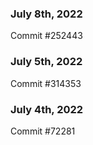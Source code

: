 ### July 8th, 2022

Commit #252443

### July 5th, 2022

Commit #314353


### July 4th, 2022

Commit #72281
